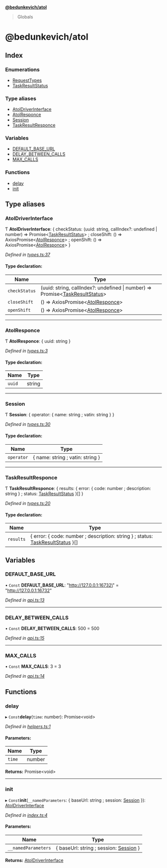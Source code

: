 **[@bedunkevich/atol](README.md)**

> Globals

# @bedunkevich/atol

## Index

### Enumerations

* [RequestTypes](enums/requesttypes.md)
* [TaskResultStatus](enums/taskresultstatus.md)

### Type aliases

* [AtolDriverInterface](README.md#atoldriverinterface)
* [AtolResponce](README.md#atolresponce)
* [Session](README.md#session)
* [TaskResultResponce](README.md#taskresultresponce)

### Variables

* [DEFAULT\_BASE\_URL](README.md#default_base_url)
* [DELAY\_BETWEEN\_CALLS](README.md#delay_between_calls)
* [MAX\_CALLS](README.md#max_calls)

### Functions

* [delay](README.md#delay)
* [init](README.md#init)

## Type aliases

### AtolDriverInterface

Ƭ  **AtolDriverInterface**: { checkStatus: (uuid: string, callIndex?: undefined \| number) => Promise<[TaskResultStatus](enums/taskresultstatus.md)\> ; closeShift: () => AxiosPromise<[AtolResponce](README.md#atolresponce)\> ; openShift: () => AxiosPromise<[AtolResponce](README.md#atolresponce)\>  }

*Defined in [types.ts:37](https://github.com/Bedunkevich/atol/blob/c79e0a4/src/types.ts#L37)*

#### Type declaration:

Name | Type |
------ | ------ |
`checkStatus` | (uuid: string, callIndex?: undefined \| number) => Promise<[TaskResultStatus](enums/taskresultstatus.md)\> |
`closeShift` | () => AxiosPromise<[AtolResponce](README.md#atolresponce)\> |
`openShift` | () => AxiosPromise<[AtolResponce](README.md#atolresponce)\> |

___

### AtolResponce

Ƭ  **AtolResponce**: { uuid: string  }

*Defined in [types.ts:3](https://github.com/Bedunkevich/atol/blob/c79e0a4/src/types.ts#L3)*

#### Type declaration:

Name | Type |
------ | ------ |
`uuid` | string |

___

### Session

Ƭ  **Session**: { operator: { name: string ; vatin: string  }  }

*Defined in [types.ts:30](https://github.com/Bedunkevich/atol/blob/c79e0a4/src/types.ts#L30)*

#### Type declaration:

Name | Type |
------ | ------ |
`operator` | { name: string ; vatin: string  } |

___

### TaskResultResponce

Ƭ  **TaskResultResponce**: { results: { error: { code: number ; description: string  } ; status: [TaskResultStatus](enums/taskresultstatus.md)  }[]  }

*Defined in [types.ts:20](https://github.com/Bedunkevich/atol/blob/c79e0a4/src/types.ts#L20)*

#### Type declaration:

Name | Type |
------ | ------ |
`results` | { error: { code: number ; description: string  } ; status: [TaskResultStatus](enums/taskresultstatus.md)  }[] |

## Variables

### DEFAULT\_BASE\_URL

• `Const` **DEFAULT\_BASE\_URL**: \"http://127.0.0.1:16732\" = "http://127.0.0.1:16732"

*Defined in [api.ts:13](https://github.com/Bedunkevich/atol/blob/c79e0a4/src/api.ts#L13)*

___

### DELAY\_BETWEEN\_CALLS

• `Const` **DELAY\_BETWEEN\_CALLS**: 500 = 500

*Defined in [api.ts:15](https://github.com/Bedunkevich/atol/blob/c79e0a4/src/api.ts#L15)*

___

### MAX\_CALLS

• `Const` **MAX\_CALLS**: 3 = 3

*Defined in [api.ts:14](https://github.com/Bedunkevich/atol/blob/c79e0a4/src/api.ts#L14)*

## Functions

### delay

▸ `Const`**delay**(`time`: number): Promise<void\>

*Defined in [helpers.ts:1](https://github.com/Bedunkevich/atol/blob/c79e0a4/src/helpers.ts#L1)*

#### Parameters:

Name | Type |
------ | ------ |
`time` | number |

**Returns:** Promise<void\>

___

### init

▸ `Const`**init**(`__namedParameters`: { baseUrl: string ; session: [Session](README.md#session)  }): [AtolDriverInterface](README.md#atoldriverinterface)

*Defined in [index.ts:4](https://github.com/Bedunkevich/atol/blob/c79e0a4/src/index.ts#L4)*

#### Parameters:

Name | Type |
------ | ------ |
`__namedParameters` | { baseUrl: string ; session: [Session](README.md#session)  } |

**Returns:** [AtolDriverInterface](README.md#atoldriverinterface)
